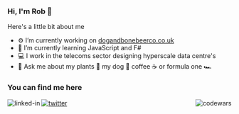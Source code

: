 ### Hi, I'm Rob 👋

Here's a little bit about me

- ⚙️ I’m currently working on [dogandbonebeerco.co.uk](https://www.dogandbonebeerco.co.uk/)
- 🌱 I’m currently learning JavaScript and F#
- 💻 I work in the telecoms sector designing hyperscale data centre's
- 💬 Ask me about my plants 🌵 my dog 🦴 coffee ☕ or formula one 🏎️


### You can find me here
[<img align="left" alt="linked-in" src="https://img.shields.io/badge/linkedin-%230077B5.svg?&style=for-the-badge&logo=linkedin&logoColor=white" />](https://www.linkedin.com/in/robert-stenning-28-01/)
[<img align="center" alt="twitter" src="https://img.shields.io/badge/twitter-%231DA1F2.svg?&style=for-the-badge&logo=twitter&logoColor=white" />](https://twitter.com/RobStenning)
[<img align="right" alt="codewars" src="https://www.codewars.com/users/robstenning/badges/small" />](https://www.codewars.com/users/robstenning)

